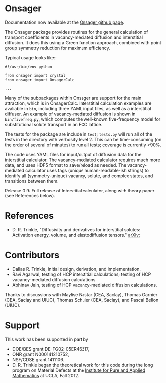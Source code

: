 Onsager
=======

Documentation now available at the [Onsager github page](http://dallastrinkle.github.io/Onsager/).

The Onsager package provides routines for the general calculation of transport coefficients in vacancy-mediated diffusion and interstitial diffusion. It does this using a Green function approach, combined with point group symmetry reduction for maximum efficiency.

Typical usage looks like::

    #!/usr/bin/env python

	from onsager import crystal
	from onsager import OnsagerCalc

    ...

Many of the subpackages within Onsager are support for the main attraction, which is in OnsagerCalc. Interstitial calculation examples are avaliable in `bin`, including three YAML input files, as well as a interstitial diffuser. An example of vacancy-mediated diffusion is shown in `bin/fivefreq.py`, which computes the well-known five-frequency model for substitutional solute transport in an FCC lattice.

The tests for the package are include in `test`; `tests.py` will run all of the tests in the directory with verbosity level 2. This can be time-consuming (on the order of several of minutes) to run all tests; coverage is currently >90%.

The code uses YAML files for input/output of diffusion data for the interstitial calculator. The vacancy-mediated calculator requires much more data, and uses HDF5 format to save/reload as needed. The vacancy-mediated calculator uses tags (unique human-readable-ish strings) to identify all (symmetry-unique) vacancy, solute, and complex states, and transitions between them.

Release 0.9: Full release of Interstitial calculator, along with theory paper (see References below).

References
========
* D. R. Trinkle, "Diffusivity and derivatives for interstitial solutes: Activation energy, volume, and elastodiffusion tensors." [arXiv:](http://arxiv.org/)

Contributors
============
* Dallas R. Trinkle, initial design, derivation, and implementation.
* Ravi Agarwal, testing of HCP interstitial calculations; testing of HCP vacancy-mediated diffusion calculations
* Abhinav Jain, testing of HCP vacancy-mediated diffusion calculations.

Thanks to discussions with Maylise Nastar (CEA, Saclay), Thomas Garnier (CEA, Saclay and UIUC), Thomas Schuler (CEA, Saclay), and Pascal Bellon (UIUC).

Support
=======
This work has been supported in part by

* DOE/BES grant DE-FG02-05ER46217,
* ONR grant N000141210752,
* NSF/CDSE grant 1411106.
* D. R. Trinkle began the theoretical work for this code during the long program on Material Defects at the [Institute for Pure and Applied Mathematics](https://www.ipam.ucla.edu/) at UCLA, Fall 2012.
